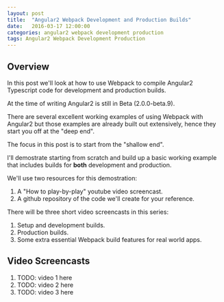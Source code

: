 ```yaml
---
layout: post
title:  "Angular2 Webpack Development and Production Builds"
date:   2016-03-17 12:00:00
categories: angular2 webpack development production
tags: Angular2 Webpack Development Production
---
```


## Overview

In this post we'll look at how to use Webpack to compile Angular2 Typescript code
for development and production builds.

At the time of writing Angular2 is still in Beta (2.0.0-beta.9).

There are several excellent working examples of using Webpack with Angular2 but those examples are
already built out extensively, hence they start you off at the "deep end".

The focus in this post is to start from the "shallow end".

I'll demostrate starting from scratch and build up a basic working example that includes
builds for **both** development and production.

We'll use two resources for this demostration:

1. A "How to play-by-play" youtube video screencast.
2. A github repository of the code we'll create for your reference.

There will be three short video screencasts in this series:

1. Setup and development builds.
2. Production builds.
3. Some extra essential Webpack build features for real world apps.

## Video Screencasts

1. TODO: video 1 here
2. TODO: video 2 here
3. TODO: video 3 here
